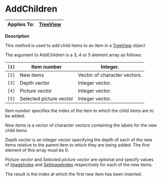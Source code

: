 



<h1 class="heading"><span class="name">AddChildren</span></h1>

| Applies To: | [TreeView](./treeview.md) |
| --- | ---  |


**Description**


This method is used to add child items to an item in a [TreeView](./treeview.md) object


The argument to AddChildren is a 3, 4 or 5 element array as follows:


| `[1]` | Item number | Integer. |
| --- | --- | ---  |
| `[2]` | New items | Vector of character vectors. |
| `[3]` | Depth vector | Integer vector. |
| `[4]` | Picture vector | Integer vector. |
| `[5]` | Selected picture vector | Integer vector. |


*Item number* specifies the index of the item to which the child items are to be added.


*New items* is a vector of character vectors containing the labels for the new child items.


*Depth vector* is an integer vector specifying the depth of each of the new items relative to the parent item to which they are being added. The first element of this array must be 0.


*Picture vector* and *Selected picture vector* are optional and specify values of [ImageIndex](./imageindex.md) and [SelImageIndex](./selimageindex.md) respectively for each of the new items.


The result is the index at which the first new item has been inserted.


